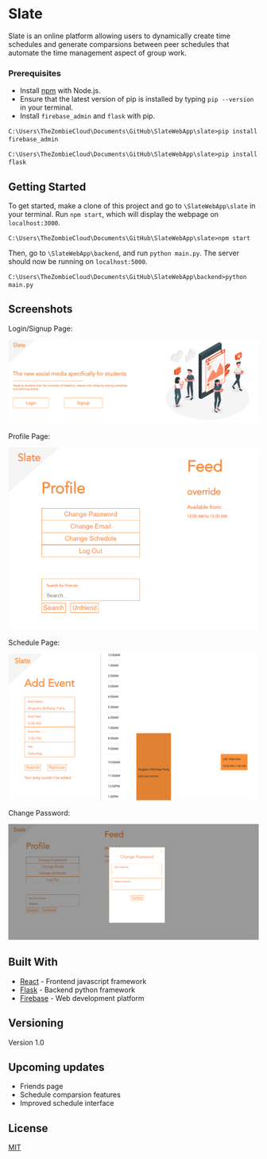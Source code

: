 # Slate

Slate is an online platform allowing users to dynamically create time schedules and generate comparsions between peer schedules that automate the time management aspect of group work.

### Prerequisites
* Install [npm](https://www.npmjs.com/get-npm) with Node.js.
* Ensure that the latest version of pip is installed by typing `pip --version` in your terminal.
* Install `firebase_admin` and `flask` with pip.

```
C:\Users\TheZombieCloud\Documents\GitHub\SlateWebApp\slate>pip install firebase_admin
```

```
C:\Users\TheZombieCloud\Documents\GitHub\SlateWebApp\slate>pip install flask
```


## Getting Started

To get started, make a clone of this project and go to `\SlateWebApp\slate` in your terminal. Run `npm start`, which will display the webpage on `localhost:3000`.

```
C:\Users\TheZombieCloud\Documents\GitHub\SlateWebApp\slate>npm start
```

Then, go to `\SlateWebApp\backend`, and run `python main.py`. The server should now be running on `localhost:5000`.

```
C:\Users\TheZombieCloud\Documents\GitHub\SlateWebApp\backend>python main.py
```

## Screenshots

Login/Signup Page:

![Login/Signup Page](/screenshots/home.PNG?raw=true "Login/Signup Page")

Profile Page:

![Profile Page](/screenshots/profile.PNG?raw=true "Profile Page")

Schedule Page:

![Schedule Page](/screenshots/schedule.PNG?raw=true "Schedule Page")

Change Password:

![Change Password](/screenshots/password.PNG?raw=true "Change Password")

## Built With

* [React](https://reactjs.org/) - Frontend javascript framework
* [Flask](https://palletsprojects.com/p/flask/) - Backend python framework
* [Firebase](https://firebase.google.com/) - Web development platform

## Versioning

Version 1.0

## Upcoming updates
* Friends page
* Schedule comparsion features
* Improved schedule interface

## License

[MIT](https://choosealicense.com/licenses/mit/)

